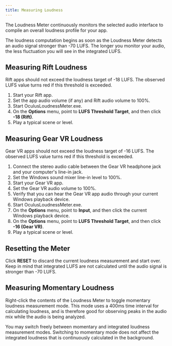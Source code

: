 ```yaml
---
title: Measuring Loudness
---
```

The Loudness Meter continuously monitors the selected audio interface to compile an overall loudness profile for your app.

The loudness computation begins as soon as the Loudness Meter detects an audio signal stronger than -70 LUFS. The longer you monitor your audio, the less fluctuation you will see in the integrated LUFS. 

## Measuring Rift Loudness

Rift apps should not exceed the loudness target of -18 LUFS. The observed LUFS value turns red if this threshold is exceeded.

1. Start your Rift app.
2. Set the app audio volume (if any) and Rift audio volume to 100%.
3. Start OculusLoudnessMeter.exe.
4. On the **Options** menu, point to **LUFS Threshold Target**, and then click **-18 (Rift)**.
5. Play a typical scene or level.
## Measuring Gear VR Loudness

Gear VR apps should not exceed the loudness target of -16 LUFS. The observed LUFS value turns red if this threshold is exceeded.

1. Connect the stereo audio cable between the Gear VR headphone jack and your computer's line-in jack.
2. Set the Windows sound mixer line-in level to 100%.
3. Start your Gear VR app.
4. Set the Gear VR audio volume to 100%.
5. Verify that you can hear the Gear VR app audio through your current Windows playback device.
6. Start OculusLoudnessMeter.exe.
7. On the **Options** menu, point to **Input**, and then click the current Windows playback device.
8. On the **Options** menu, point to **LUFS Threshold Target**, and then click **-16 (Gear VR)**.
9. Play a typical scene or level.
## Resetting the Meter

Click **RESET** to discard the current loudness measurement and start over. Keep in mind that integrated LUFS are not calculated until the audio signal is stronger than -70 LUFS.

## Measuring Momentary Loudness

Right-click the contents of the Loudness Meter to toggle momentary loudness measurement mode. This mode uses a 400ms time interval for calculating loudness, and is therefore good for observing peaks in the audio mix while the audio is being analyzed.

You may switch freely between momentary and integrated loudness measurement modes. Switching to momentary mode does not affect the integrated loudness that is continuously calculated in the background.

